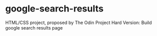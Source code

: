 # google-search-results
HTML/CSS project, proposed by The Odin Project
Hard Version: Build google search results page
